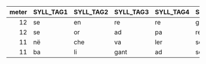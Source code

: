 | meter|SYLL_TAG1 |SYLL_TAG2 |SYLL_TAG3 |SYLL_TAG4 |SYLL_TAG5 |SYLL_TAG6 |SYLL_TAG7 |SYLL_TAG8 |SYLL_TAG9 |SYLL_TAG10 |SYLL_TAG11 |SYLL_TAG12 | NUM_L|
|-----:|:---------|:---------|:---------|:---------|:---------|:---------|:---------|:---------|:---------|:----------|:----------|:----------|-----:|
|    12|se        |en        |re        |re        |guar      |dë        |troe      |vet       |lë        |cors       |rol        |lant       |   613|
|    12|se        |or        |ad        |pa        |rent      |ki        |en        |voeil     |lë        |des        |ment       |ir         |  3829|
|    11|në        |che       |va        |ler       |se        |il        |në        |fust      |bon       |vas        |sal        |NA         |  2134|
|    11|ba        |li        |gant      |ad        |ses       |cum       |pai       |gnes      |tres      |pas        |se         |es         |  3321|
